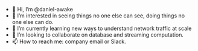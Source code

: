 - 👋 Hi, I’m @daniel-awake
- 👀 I’m interested in seeing things no one else can see, doing things no one else can do.
- 🌱 I’m currently learning new ways to understand network traffic at scale
- 💞️ I’m looking to collaborate on database and streaming computation.
- 📫 How to reach me: company email or Slack.

<!---
daniel-awake/daniel-awake is a ✨ special ✨ repository because its `README.md` (this file) appears on your GitHub profile.
You can click the Preview link to take a look at your changes.
--->
